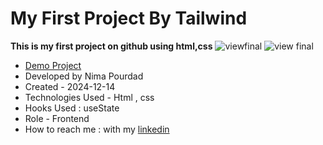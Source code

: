# My First Project By Tailwind
**This is my first project on github using html,css**
![viewfinal](https://user-images.githubusercontent.com/109727844/204102879-086fee63-9bda-43b2-a1aa-49879c3f2d39.jpg)
![view final](https://user-images.githubusercontent.com/109727844/204102930-fac80657-4d16-4816-b476-a88e984abefe.jpg)
- [Demo Project]([https://nima-frontend.github.io/black/])
- Developed by Nima Pourdad
- Created - 2024-12-14
- Technologies Used - Html , css
- Hooks Used : useState 
- Role - Frontend
- How to reach me : with my [linkedin](https://linkedin.com/in/nima-pourdad-b2a5bb331)
